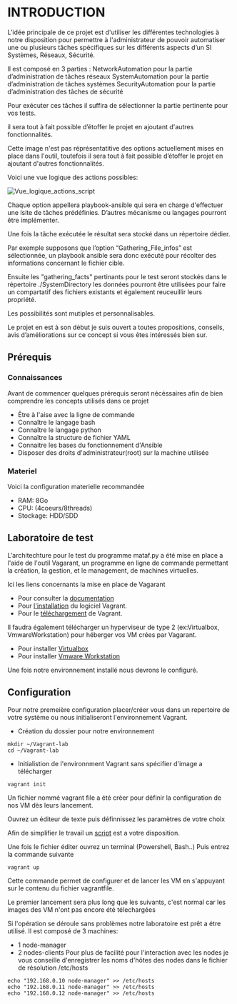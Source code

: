 # INTRODUCTION

L’idée principale de ce projet est d'utiliser les différentes technologies à notre disposition pour permettre à l'administrateur de pouvoir automatiser une ou plusieurs tâches spécifiques sur les différents aspects d’un SI Systèmes, Réseaux, Sécurité.


Il est composé en 3 parties :
NetworkAutomation pour la partie d’administration de tâches réseaux
SystemAutomation pour la partie d’administration de tâches systèmes
SecurityAutomation pour la partie d’administration des tâches de sécurité

Pour exécuter ces tâches il suffira de sélectionner la partie pertinente pour vos tests.

il sera tout à fait possible d’étoffer le projet en ajoutant d'autres fonctionnalités.

Cette image n'est pas réprésentatitive des options actuellement mises en place dans l'outil, toutefois il sera tout à fait possible d’étoffer le projet en ajoutant d'autres fonctionnalités.

Voici une vue logique des actions possibles:

![Vue_logique_actions_script](https://user-images.githubusercontent.com/85841056/123432005-30934500-d5ca-11eb-8274-e1dbccfa1c79.png)

Chaque option appellera playbook-ansible qui sera en charge d'effectuer une lsite de tâches prédéfinies.
D’autres mécanisme ou langages pourront être implémenter.

Une fois la tâche exécutée le résultat sera stocké dans un répertoire dédier.

Par exemple supposons que l’option “Gathering_File_infos”  est sélectionnée, un playbook ansible sera donc exécuté pour récolter des informations concernant le fichier cible.

Ensuite les "gathering_facts" pertinants pour le test seront stockés dans le répertoire ./SystemDirectory les données pourront être utilisées pour faire un compartatif des fichiers existants et également reuceuillir leurs propriété.

Les possibilités sont mutiples et personnalisables.

Le projet en est à son début je suis ouvert a toutes propositions, conseils, avis d’améliorations sur ce
concept si vous êtes intéressés bien sur.

## Prérequis

### Connaissances
Avant de commencer quelques prérequis seront nécéssaires afin de bien comprendre les concepts utilisés dans ce projet

  - Être à l'aise avec la ligne de commande
  - Connaître le langage bash
  - Connaître le langage python
  - Connaître la structure de fichier YAML
  - Connaitre les bases du fonctionnement d'Ansible
  - Disposer des droits d'administrateur(root) sur la machine utilisée

### Materiel
 Voici la configuration materielle recommandée
 
  - RAM: 8Go 
  - CPU: (4coeurs/8threads)
  - Stockage: HDD/SDD
  
## Laboratoire de test

L'architechture pour le test du programme mataf.py a été mise en place a l'aide de l'outil Vagarant, un programme en ligne de commande permettant la création, la gestion, et le management, de machines virtuelles.

Ici les liens concernants la mise en place de Vagarant
  - Pour consulter la [documentation](https://www.vagrantup.com/docs)
  - Pour [l'installation](https://www.vagrantup.com/docs/installation) du logiciel Vagrant. 
  - Pour le [téléchargement](https://www.vagrantup.com/downloads) de Vagrant. 

Il faudra également télécharger un hyperviseur de type 2  (ex:Virtualbox, VmwareWorkstation) pour héberger vos VM crées par Vagarant.
  - Pour installer [Virtualbox](https://www.virtualbox.org/wiki/Downloads) 
  - Pour installer [Vmware Workstation](https://www.vmware.com/fr/products/workstation-player.html)

Une fois notre environnement installé nous devrons le configuré.

## Configuration

Pour notre premeière configuration placer/créer vous dans un repertoire de votre système ou nous initialiseront l'environnement Vagrant.
  - Création du dossier pour notre environnement
```
mkdir ~/Vagrant-lab
cd ~/Vagrant-lab
```
  - Initialistion de l'environnment Vagrant sans spécifier d'image a télécharger
```
vagrant init
```

Un fichier nommé vagrant file a été créer pour définir la configuration de nos VM dès leurs lancement.

Ouvrez un éditeur de texte puis définnissez les paramètres de votre choix

Afin de simplifier le travail un [script](Vagrant-settings/Vagrantfile) est a votre disposition.

Une fois le fichier éditer ouvrez un terminal (Powershell, Bash..)
Puis entrez la commande suivante
```
vagrant up
```
Cette commande permet de configurer et de lancer les VM en s'appuyant sur le contenu du fichier vagrantfile.

Le premier lancement sera plus long que les suivants, c'est normal car les images des VM n'ont pas encore été télechargées

Si l'opération se déroule sans problèmes notre laboratoire est prêt a étre utilisé.
Il est composé de 3 machines:
  - 1 node-manager 
  - 2 nodes-clients
Pour plus de facilité pour l'interaction avec les nodes je vous conseille d'enregistrer les noms d'hôtes des nodes dans le fichier de résolution /etc/hosts

```
echo "192.168.0.10 node-manager" >> /etc/hosts
echo "192.168.0.11 node-manager" >> /etc/hosts
echo "192.168.0.12 node-manager" >> /etc/hosts
```






